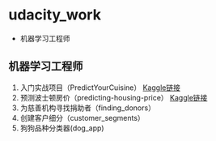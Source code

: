 # udacity_work
- 机器学习工程师

## 机器学习工程师
1. 入门实战项目（PredictYourCuisine） [Kaggle链接](https://www.kaggle.com/c/titanic)
2. 预测波士顿房价（predicting-housing-price） [Kaggle链接](https://www.kaggle.com/c/house-prices-advanced-regression-techniques)
3. 为慈善机构寻找捐助者（finding_donors）
4. 创建客户细分（customer_segments）
5. 狗狗品种分类器(dog_app)

